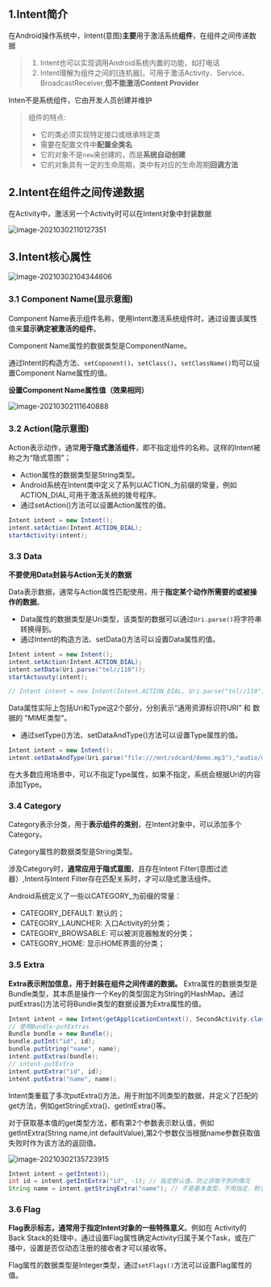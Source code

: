 ## 1.Intent简介

在Android操作系统中，Intent(意图)**主要**用于激活系统**组件**，在组件之间传递数据

> 1. Intent也可以实现调用Android系统内置的功能，如打电话
> 2. Intent理解为组件之间的[连机器]，可用于激活Activity、Service、BroadcastReceiver,**但不能激活Content Provider**

Inten不是系统组件，它由开发人员创建并维护

> 组件的特点:
>
> - 它的类必须实现特定接口或继承特定类
> - 需要在配置文件中**配置全类名**
> - 它的对象不是`new`来创建的，而是**系统自动创建**
> - 它的对象具有一定的生命周期，类中有对应的生命周期**回调方法**

## 2.Intent在组件之间传递数据

在Activity中，激活另一个Activity时可以在Intent对象中封装数据

![image-20210302110127351](https://iqqcode-blog.oss-cn-beijing.aliyuncs.com/img-2021-befo/image-20210302110127351.png)

## 3.Intent核心属性

![image-20210302104344606](https://iqqcode-blog.oss-cn-beijing.aliyuncs.com/img-2021-befo/image-20210302104344606.png)

### 3.1 Component Name(显示意图)

Component Name表示组件名称，使用Intent激活系统组件时，通过设置该属性值来**显示确定被激活的组件**。

Component Name属性的数据类型是ComponentName。

通过Intent的构造方法、`setCoponent()`、`setClass()`、`setClassName()`均可以设置Component Name属性的值。

**设置Component Name属性值（效果相同）**

![image-20210302111640888](https://iqqcode-blog.oss-cn-beijing.aliyuncs.com/img-2021-befo/image-20210302111640888.png)

### 3.2 Action(隐示意图)

Action表示动作，通常**用于隐式激活组件**，即不指定组件的名称。这样的Intent被称之为“隐式意图”；

- Action属性的数据类型是String类型。
- Android系统在Intent类中定义了系列以ACTION_为前缀的常量，例如ACTION_DIAL,可用于激活系统的拨号程序。
- 通过setAction()方法可以设置Action属性的值。

```java
Intent intent = new Intent();
intent.setAction(Intent.ACTION_DIAL);
startActivity(intent);
```

### 3.3 Data

**不要使用Data封装与Action无关的数据**

Data表示数据，通常与Action属性匹配使用，用于**指定某个动作所需要的或被操作的数据**。

- Data属性的数据类型是Uri类型，该类型的数据可以通过`Uri.parse()`将字符串转换得到。
- 通过Intent的构造方法、setData()方法可以设置Data属性的值。

```java
Intent intent = new Intent();
intent.setAction(Intent.ACTION_DIAL);
intent.setData(Uri.parse("tel//110"));
startActuvuty(intent);

// Intent intent = new Intent(Intent.ACTION_DIAL, Uri.parse("tel//110"));
```

Data属性实际上包括Uri和Type这2个部分，分别表示“通用资源标识符URI” 和 数据的 "MIME类型"。

- 通过setType()方法、setDataAndType()方法可以设置Type属性的值。

```java
Intent intent = new Intent();
intent.setDataAndType(Uri.parse("file:///mnt/sdcard/demo.mp3"),"audio/mp3");
```

在大多数应用场景中，可以不指定Type属性，如果不指定，系统会根据Uri的内容添加Type。

### 3.4 Category

Category表示分类，用于**表示组件的类别**，在Intent对象中，可以添加多个Category。

Category属性的数据类型是String类型。

涉及Category时，**通常应用于隐式意图**，且存在Intent Filter(意图过滤器）,Intent与Intent Filter存在匹配关系时，才可以隐式激活组件。

Android系统定义了一些以CATEGORY_为前缀的常量：

- CATEGORY_DEFAULT: 默认的；
- CATEGORY_LAUNCHER: 入口Activity的分类；
- CATEGORY_BROWSABLE: 可以被浏览器触发的分类；
- CATEGORY_HOME: 显示HOME界面的分类；

### 3.5 Extra

**Extra表示附加信息，用于封装在组件之间传递的数据。**
Extra属性的数据类型是Bundle类型，其本质是操作一个Key的类型固定为String的HashMap。通过putExtras()方法可将Bundle类型的数据设置为Extra属性的值。

```java
Intent intent = new Intent(getApplicationContext(), SecondActivity.class);
// 使用Bundle-putExtras
Bundle bundle = new Bundle();
bundle.putInt("id", id);
bundle.putString("name", name);
intent.putExtras(bundle);
// intent-putExtra
intent.putExtra("id", id);
intent.putExtra("name", name);
```



Intent类重载了多次putExtra()方法，用于附加不同类型的数据，并定义了匹配的get方法，例如getStringExtra()、getIntExtra()等。

对于获取基本值的get类型方法，都有第2个参数表示默认值，例如getIntExtra(String name,int defaultValue),第2个参数仅当根据name参数获取值失败时作为该方法的返回值。

![image-20210302135723915](https://iqqcode-blog.oss-cn-beijing.aliyuncs.com/img-2021-befo/image-20210302135723915.png)

```java
Intent intent = getIntent();
int id = intent.getIntExtra("id", -1); // 指定默认值，防止获取不到的情况
String name = intent.getStringExtra("name"); // 不是基本类型，不用指定，默认为null
```

 

### 3.6 Flag

**Flag表示标志，通常用于指定Intent对象的一些特殊意义**。例如在
Activity的Back Stack的处理中，通过设置Flag属性确定Activity归属于某个Task，或在广播中，设置是否仅动态注册的接收者才可以接收等。

Flag属性的数据类型是Integer类型，通过`setFlags()`方法可以设置Flag属性的值。